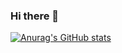 ### Hi there 👋

<!--
**BirdMachine/birdmachine** is a ✨ _special_ ✨ repository because its `README.md` (this file) appears on your GitHub profile.

Here are some ideas to get you started:

- 🔭 I’m currently working on ...
- 🌱 I’m currently learning ...
- 👯 I’m looking to collaborate on ...
- 🤔 I’m looking for help with ...
- 💬 Ask me about ...
- 📫 How to reach me: ...
- 😄 Pronouns: ...
- ⚡ Fun fact: ...
-->


[![Anurag's GitHub stats](https://github-readme-stats.vercel.app/api?username=birdmachine&count_private=true&show_icons=true&bg_color=0,E8DBFC,F8F9D2&text_color=9795f0&border_color=ffffff&border_radius=40&title_color=fbc8d4&icon_color=37ecba)](https://github.com/anuraghazra/github-readme-stats)
